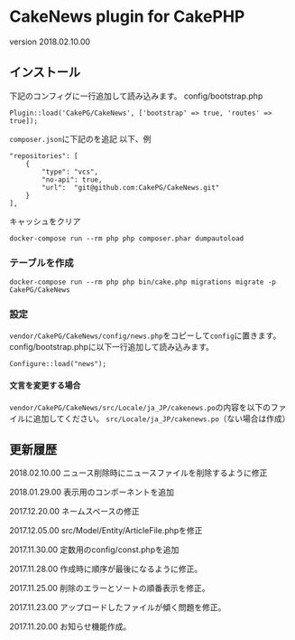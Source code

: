 # CakeNews plugin for CakePHP

version 2018.02.10.00

## インストール

下記のコンフィグに一行追加して読み込みます。
config/bootstrap.php
```
Plugin::load('CakePG/CakeNews', ['bootstrap' => true, 'routes' => true]);
```

`composer.json`に下記のを追記
以下、例
```
"repositories": [
    {
        "type": "vcs",
        "no-api": true,
        "url":  "git@github.com:CakePG/CakeNews.git"
    }
],
```

キャッシュをクリア
```
docker-compose run --rm php php composer.phar dumpautoload
```

### テーブルを作成
```
docker-compose run --rm php php bin/cake.php migrations migrate -p CakePG/CakeNews
```

### 設定

`vendor/CakePG/CakeNews/config/news.php`をコピーして`config`に置きます。
config/bootstrap.phpに以下一行追加して読み込みます。
```
Configure::load("news");
```

#### 文言を変更する場合
`vendor/CakePG/CakeNews/src/Locale/ja_JP/cakenews.po`の内容を以下のファイルに追加してください。
`src/Locale/ja_JP/cakenews.po`（ない場合は作成）

## 更新履歴

2018.02.10.00 ニュース削除時にニュースファイルを削除するように修正

2018.01.29.00 表示用のコンポーネントを追加

2017.12.20.00 ネームスペースの修正

2017.12.05.00 src/Model/Entity/ArticleFile.phpを修正

2017.11.30.00 定数用のconfig/const.phpを追加

2017.11.28.00 作成時に順序が最後になるように修正。

2017.11.25.00 削除のエラーとソートの順番表示を修正。

2017.11.23.00 アップロードしたファイルが傾く問題を修正。

2017.11.20.00 お知らせ機能作成。
